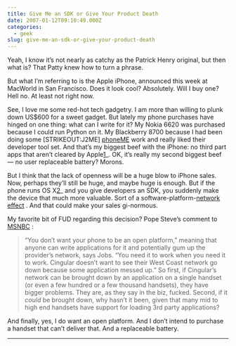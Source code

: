```yaml
---
title: Give Me an SDK or Give Your Product Death
date: 2007-01-12T09:10:49.000Z
categories:
  - geek
slug: give-me-an-sdk-or-give-your-product-death
---
```

Yeah, I know it’s not nearly as catchy as the Patrick Henry original, but then what is? That Patty knew how to turn a phrase.

But what I’m referring to is the Apple iPhone, announced this week at MacWorld in San Francisco. Does it look cool? Absolutely. Will I buy one? Hell no. At least not right now.

See, I love me some red-hot tech gadgetry. I am more than willing to plunk down US$600 for a sweet gadget. But lately my phone purchases have hinged on one thing: what can I write for it? My Nokia 6620 was purchased because I could run Python on it. My Blackberry 8700 because I had been doing some [STRIKEOUT:J2ME] [phoneME][1]  work and really liked their developer tool set. And that’s my biggest beef with the iPhone: no third part apps that aren’t cleared by Apple[1]_. OK, it’s really my second biggest beef — no user replaceable battery? Morons.

But I think that the lack of openness will be a huge blow to iPhone sales. Now, perhaps they’ll still be huge, and maybe huge is enough. But if the phone runs OS X[2]_ and you give developers an SDK, you suddenly make the device that much more valuable. Sort of a software-platform-[network effect][2] . And that could make your sales gi-normous.

My favorite bit of FUD regarding this decision? Pope Steve’s comment to [MSNBC][3] :

> “You don’t want your phone to be an open platform,” meaning that anyone can write applications for it and potentially gum up the provider’s network, says Jobs. “You need it to work when you need it to work. Cingular doesn’t want to see their West Coast network go down because some application messed up.”
So first, if Cingular’s network can be brought down by an application on a single handset (or even a few hundred or a few thousand handsets), they have bigger problems. They are, as they say in the biz, fucked. Second, if it _could_ be brought down, why hasn’t it been, given that many mid to high end handsets have support for loading 3rd party applications?

And finally, yes, I do want an open platform. And I don’t intend to purchase a handset that can’t deliver that. And a replaceable battery.

---



 [1]: https://phoneme.dev.java.net/
 [2]: http://en.wikipedia.org/wiki/Network_effect
 [3]: http://www.msnbc.msn.com/id/16566968/site/newsweek/
